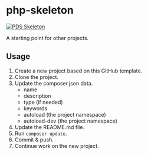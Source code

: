 # php-skeleton

[![PDS Skeleton](https://img.shields.io/badge/pds-skeleton-blue.svg?style=flat-square)](https://github.com/php-pds/skeleton)

A starting point for other projects.

## Usage

1. Create a new project based on this GitHub template.
1. Clone the project.
1. Update the composer.json data.
    * name
    * description
    * type (if needed)
    * keywords
    * autoload (the project namespace)
    * autoload-dev (the project namespace)
1. Update the README.md file.
1. Run `composer update`.
1. Commit & push.
1. Continue work on the new project.

